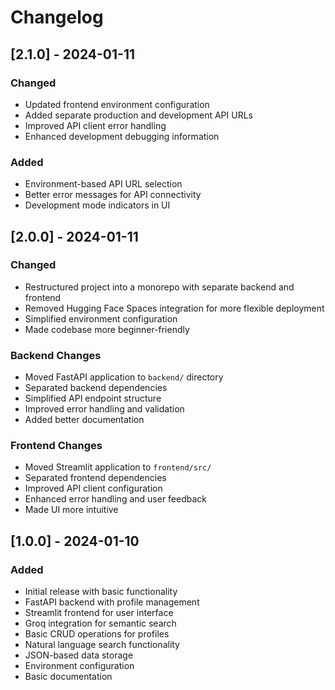 # Changelog

## [2.1.0] - 2024-01-11

### Changed
- Updated frontend environment configuration
- Added separate production and development API URLs
- Improved API client error handling
- Enhanced development debugging information

### Added
- Environment-based API URL selection
- Better error messages for API connectivity
- Development mode indicators in UI

## [2.0.0] - 2024-01-11

### Changed
- Restructured project into a monorepo with separate backend and frontend
- Removed Hugging Face Spaces integration for more flexible deployment
- Simplified environment configuration
- Made codebase more beginner-friendly

### Backend Changes
- Moved FastAPI application to `backend/` directory
- Separated backend dependencies
- Simplified API endpoint structure
- Improved error handling and validation
- Added better documentation

### Frontend Changes
- Moved Streamlit application to `frontend/src/`
- Separated frontend dependencies
- Improved API client configuration
- Enhanced error handling and user feedback
- Made UI more intuitive

## [1.0.0] - 2024-01-10

### Added
- Initial release with basic functionality
- FastAPI backend with profile management
- Streamlit frontend for user interface
- Groq integration for semantic search
- Basic CRUD operations for profiles
- Natural language search functionality
- JSON-based data storage
- Environment configuration
- Basic documentation 